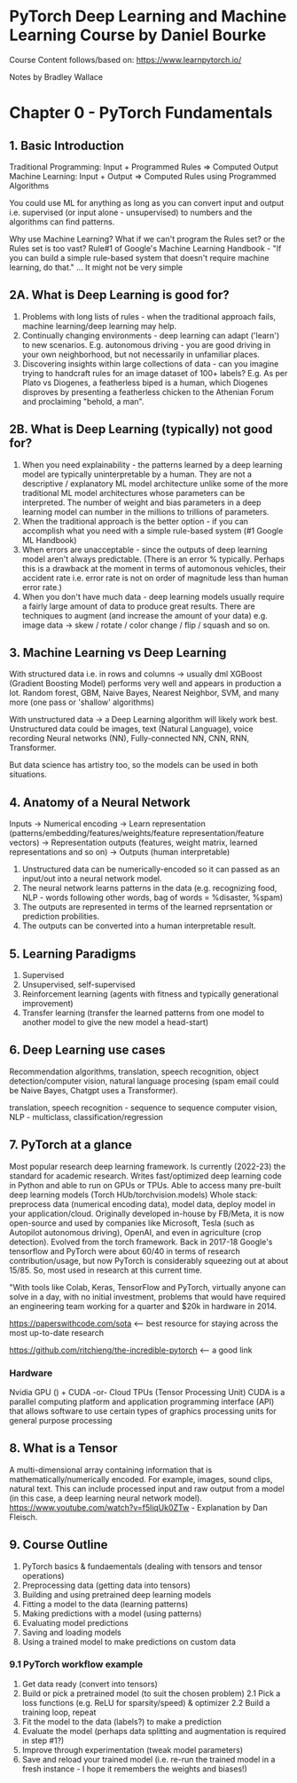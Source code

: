 # PyTorch Deep Learning and Machine Learning Course by Daniel Bourke

Course Content follows/based on:
https://www.learnpytorch.io/

Notes by Bradley Wallace

# Chapter 0 - PyTorch Fundamentals

## 1. Basic Introduction

Traditional Programming: Input + Programmed Rules => Computed Output
Machine Learning: Input + Output => Computed Rules using Programmed Algorithms

You could use ML for anything as long as you can convert input and output i.e. supervised (or input alone - unsupervised) to numbers and the algorithms can find patterns.

Why use Machine Learning?
What if we can't program the Rules set? or the Rules set is too vast?
Rule#1 of Google's Machine Learning Handbook - "If you can build a simple rule-based system that doesn't require machine learning, do that." ... It might not be very simple

## 2A. What is Deep Learning is good for?

1. Problems with long lists of rules - when the traditional approach fails, machine learning/deep learning may help.
2. Continually changing environments - deep learning can adapt ('learn') to new scenarios. E.g. autonomous driving - you are good driving in your own neighborhood, but not necessarily in unfamiliar places.
3. Discovering insights within large collections of data - can you imagine trying to handcraft rules for an image dataset of 100+ labels? E.g. As per Plato vs Diogenes, a featherless biped is a human, which Diogenes disproves by presenting a featherless chicken to the Athenian Forum and proclaiming "behold, a man".

## 2B. What is Deep Learning (typically) not good for?

1. When you need explainability - the patterns learned by a deep learning model are typically uninterpretable by a human. They are not a descriptive / explanatory ML model architecture unlike some of the more traditional ML model architectures whose parameters can be interpreted. The number of weight and bias parameters in a deep learning model can number in the millions to trillions of parameters.
2. When the traditional approach is the better option - if you can accomplish what you need with a simple rule-based system (#1 Google ML Handbook)
3. When errors are unacceptable - since the outputs of deep learning model aren't always predictable. (There is an error % typically. Perhaps this is a drawback at the moment in terms of automonous vehicles, their accident rate i.e. error rate is not on order of magnitude less than human error rate.)
4. When you don't have much data - deep learning models usually require a fairly large amount of data to produce great results.
   There are techniques to augment (and increase the amount of your data) e.g. image data -> skew / rotate / color change / flip / squash and so on.

## 3. Machine Learning vs Deep Learning

With structured data i.e. in rows and columns -> usually dml XGBoost (Gradient Boosting Model) performs very well and appears in production a lot.
Random forest, GBM, Naive Bayes, Nearest Neighbor, SVM, and many more (one pass or 'shallow' algorithms)

With unstructured data -> a Deep Learning algorithm will likely work best. Unstructured data could be images, text (Natural Language), voice recording
Neural networks (NN), Fully-connected NN, CNN, RNN, Transformer.

But data science has artistry too, so the models can be used in both situations.

## 4. Anatomy of a Neural Network

Inputs -> Numerical encoding -> Learn representation (patterns/embedding/features/weights/feature representation/feature vectors) -> Representation outputs (features, weight matrix, learned representations and so on) -> Outputs (human interpretable)

1. Unstructured data can be numerically-encoded so it can passed as an input/out into a neural network model.
2. The neural network learns patterns in the data (e.g. recognizing food, NLP - words following other words, bag of words = %disaster, %spam)
3. The outputs are represented in terms of the learned reprsentation or prediction probilities.
4. The outputs can be converted into a human interpretable result.

## 5. Learning Paradigms

1. Supervised
2. Unsupervised, self-supervised
3. Reinforcement learning (agents with fitness and typically generational improvement)
4. Transfer learning (transfer the learned patterns from one model to another model to give the new model a head-start)

## 6. Deep Learning use cases

Recommendation algorithms, translation, speech recognition, object detection/computer vision, natural language procesing (spam email could be Naive Bayes, Chatgpt uses a Transformer).

translation, speech recognition - sequence to sequence
computer vision, NLP - multiclass, classification/regression

## 7. PyTorch at a glance

Most popular research deep learning framework. Is currently (2022-23) the standard for academic research.
Writes fast/optimized deep learning code in Python and able to run on GPUs or TPUs.
Able to access many pre-built deep learning models (Torch HUb/torchvision.models)
Whole stack: preprocess data (numerical encoding data), model data, deploy model in your application/cloud.
Originally developed in-house by FB/Meta, it is now open-source and used by companies like Microsoft, Tesla (such as Autopilot autonomous driving), OpenAI, and even in agriculture (crop detection).
Evolved from the torch framework. Back in 2017-18 Google's tensorflow and PyTorch were about 60/40 in terms of research contribution/usage, but now PyTorch is considerably squeezing out at about 15/85.
So, most used in research at this current time.

"With tools like Colab, Keras, TensorFlow and PyTorch, virtually anyone can solve in a day, with no initial investment, problems that would have required an engineering team working for a quarter and $20k in hardware in 2014.

https://paperswithcode.com/sota <-- best resource for staying across the most up-to-date research

https://github.com/ritchieng/the-incredible-pytorch <-- a good link

### Hardware

Nvidia GPU () + CUDA -or- Cloud TPUs (Tensor Processing Unit)
CUDA is a parallel computing platform and application programming interface (API) that allows software to use certain types of graphics processing units for general purpose processing

## 8. What is a Tensor

A multi-dimensional array containing information that is mathematically/numerically encoded. For example, images, sound clips, natural text. This can include processed input and raw output from a model (in this case, a deep learning neural network model).
https://www.youtube.com/watch?v=f5liqUk0ZTw - Explanation by Dan Fleisch.

## 9. Course Outline

1. PyTorch basics & fundaementals (dealing with tensors and tensor operations)
2. Preprocessing data (getting data into tensors)
3. Building and using pretrained deep learning models
4. Fitting a model to the data (learning patterns)
5. Making predictions with a model (using patterns)
6. Evaluating model predictions
7. Saving and loading models
8. Using a trained model to make predictions on custom data

### 9.1 PyTorch workflow example

1. Get data ready (convert into tensors)
2. Build or pick a pretrained model (to suit the chosen problem)
   2.1 Pick a loss functions (e.g. ReLU for sparsity/speed) & optimizer
   2.2 Build a training loop, repeat
3. Fit the model to the data (labels?) to make a prediction
4. Evaluate the model (perhaps data splitting and augmentation is required in step #1?)
5. Improve through experimentation (tweak model parameters)
6. Save and reload your trained model (i.e. re-run the trained model in a fresh instance - I hope it remembers the weights and biases!)

